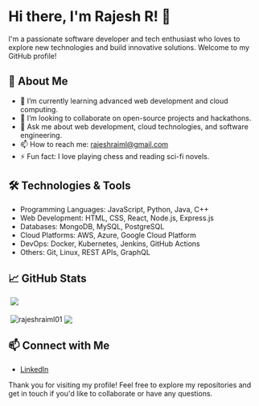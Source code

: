 # Hi there, I'm Rajesh R! 👋

I'm a passionate software developer and tech enthusiast who loves to explore new technologies and build innovative solutions. Welcome to my GitHub profile!

## 🚀 About Me

- 🌱 I’m currently learning advanced web development and cloud computing.
- 👯 I’m looking to collaborate on open-source projects and hackathons.
- 💬 Ask me about web development, cloud technologies, and software engineering.
- 📫 How to reach me: [rajeshraiml@gmail.com](mailto:rajeshraiml@gmail.com)
- ⚡ Fun fact: I love playing chess and reading sci-fi novels.

## 🛠 Technologies & Tools

- Programming Languages: JavaScript, Python, Java, C++
- Web Development: HTML, CSS, React, Node.js, Express.js
- Databases: MongoDB, MySQL, PostgreSQL
- Cloud Platforms: AWS, Azure, Google Cloud Platform
- DevOps: Docker, Kubernetes, Jenkins, GitHub Actions
- Others: Git, Linux, REST APIs, GraphQL

## 📈 GitHub Stats

&nbsp;![](https://komarev.com/ghpvc/?username=rajeshraiml01&color=brightgreen)
<p>&nbsp;<img align="center" src="https://github-readme-stats.vercel.app/api?username=rajeshraiml01&show_icons=true&rank_icon=github&locale=en" alt="rajeshraiml01" />
<img align="center" src="https://github-readme-stats.vercel.app/api/top-langs/?username=ashishps1&layout=compact&hide_border=true&&langs_count=10&show_icons=true&theme=transparent" />
</p>

## 📫 Connect with Me

- [LinkedIn](https://www.linkedin.com/in/rajesh-r-821b1649/)



Thank you for visiting my profile! Feel free to explore my repositories and get in touch if you'd like to collaborate or have any questions.
